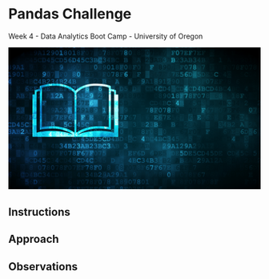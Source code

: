 # Pandas Challenge
Week 4 - Data Analytics Boot Camp - University of Oregon

![Pandas Challenge](/images/education.png)

## Instructions

## Approach

## Observations
